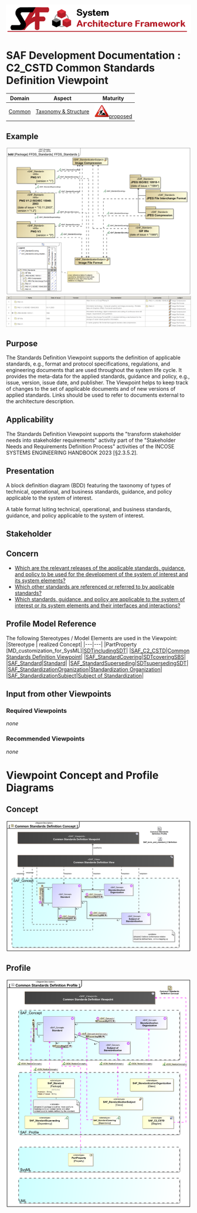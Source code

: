 ![System Architecture Framework](../../diagrams/Banner_SAF.png)
# SAF Development Documentation : **C2_CSTD** Common Standards Definition Viewpoint
|**Domain**|**Aspect**|**Maturity**|
| --- | --- | --- |
|[Common](../../domains.md#Domain-Common)|[Taxonomy & Structure](../../aspects.md#Aspect-Taxonomy-&-Structure)|![Proposed](../../diagrams/Under_construction_icon-red.svg )[proposed](../../using-saf/maturity.md#proposed)|
## Example
![Common-Standards-Definition-Viewpoint-primary-example.svg](../../diagrams/vp-examples/Common-Standards-Definition-Viewpoint-primary-example.svg)
![Common-Standards-Definition-Viewpoint-primary-example-1.svg](../../diagrams/vp-examples/Common-Standards-Definition-Viewpoint-primary-example-1.svg)
## Purpose
The Standards Definition Viewpoint supports the definition of applicable standards, e.g., format and protocol specifications, regulations, and engineering documents that are used throughout the system life cycle. It provides the meta-data for the applied standards, guidance and policy, e.g., issue, version, issue date, and publisher. The Viewpoint helps to keep track of changes to the set of applicable documents and of new versions of applied standards. Links should be used to refer to documents external to the architecture description.
## Applicability
The Standards Definition Viewpoint supports the "transform stakeholder needs into stakeholder requirements" activity part of the "Stakeholder Needs and Requirements Definition Process" activities of the INCOSE SYSTEMS ENGINEERING HANDBOOK 2023 [§2.3.5.2].
## Presentation
A block definition diagram (BDD) featuring the taxonomy of types of technical, operational, and business standards, guidance, and policy applicable to the system of interest.

A table format lsiting technical, operational, and business standards, guidance, and policy applicable to the system of interest.

## Stakeholder
## Concern
* [Which are the relevant releases of the applicable standards, guidance, and policy to be used for the development of the system of interest and its system elements?](../../concerns.md#_2021x_2_8710274_1700821579663_211989_58619)
* [Which other standards are referenced or referred to by applicable standards?](../../concerns.md#_2021x_2_8710274_1700821592720_121043_58626)
* [Which standards, guidance, and policy are applicable to the system of interest or its system elements and their interfaces and interactions?](../../concerns.md#_2021x_2_8710274_1700821558610_489259_58612)
## Profile Model Reference
The following Stereotypes / Model Elements are used in the Viewpoint:
|Stereotype | realized Concept|
|---|---|
|PartProperty [MD_customization_for_SysML]|[SDTincludingSDT](../concept/concepts.md#SDTincludingSDT)|
|[SAF_C2_CSTD](../../stereotypes.md#SAF_C2_CSTD)|[Common Standards Definition Viewpoint](../concept/concepts.md#Common-Standards-Definition-Viewpoint)|
|[SAF_StandardCovering](../../stereotypes.md#SAF_StandardCovering)|[SDTcoveringSBS](../concept/concepts.md#SDTcoveringSBS)|
|[SAF_Standard](../../stereotypes.md#SAF_Standard)|[Standard](../concept/concepts.md#Standard)|
|[SAF_StandardSuperseding](../../stereotypes.md#SAF_StandardSuperseding)|[SDTsupersedingSDT](../concept/concepts.md#SDTsupersedingSDT)|
|[SAF_StandardizationOrganization](../../stereotypes.md#SAF_StandardizationOrganization)|[Standardization Organization](../concept/concepts.md#Standardization-Organization)|
|[SAF_StandardizationSubject](../../stereotypes.md#SAF_StandardizationSubject)|[Subject of Standardization](../concept/concepts.md#Subject-of-Standardization)|
## Input from other Viewpoints
### Required Viewpoints
*none*
### Recommended Viewpoints
*none*
# Viewpoint Concept and Profile Diagrams
## Concept
![Common Standards Definition Concept](diagrams/Common-Standards-Definition-Concept.svg)
## Profile
![Common Standards Definition Profile](diagrams/Common-Standards-Definition-Profile.svg)
